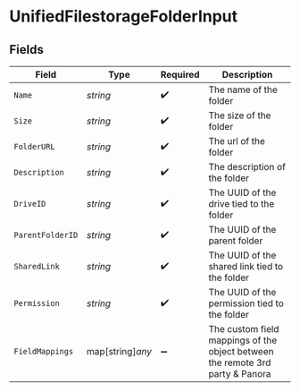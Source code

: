 # UnifiedFilestorageFolderInput


## Fields

| Field                                                                         | Type                                                                          | Required                                                                      | Description                                                                   |
| ----------------------------------------------------------------------------- | ----------------------------------------------------------------------------- | ----------------------------------------------------------------------------- | ----------------------------------------------------------------------------- |
| `Name`                                                                        | *string*                                                                      | :heavy_check_mark:                                                            | The name of the folder                                                        |
| `Size`                                                                        | *string*                                                                      | :heavy_check_mark:                                                            | The size of the folder                                                        |
| `FolderURL`                                                                   | *string*                                                                      | :heavy_check_mark:                                                            | The url of the folder                                                         |
| `Description`                                                                 | *string*                                                                      | :heavy_check_mark:                                                            | The description of the folder                                                 |
| `DriveID`                                                                     | *string*                                                                      | :heavy_check_mark:                                                            | The UUID of the drive tied to the folder                                      |
| `ParentFolderID`                                                              | *string*                                                                      | :heavy_check_mark:                                                            | The UUID of the parent folder                                                 |
| `SharedLink`                                                                  | *string*                                                                      | :heavy_check_mark:                                                            | The UUID of the shared link tied to the folder                                |
| `Permission`                                                                  | *string*                                                                      | :heavy_check_mark:                                                            | The UUID of the permission tied to the folder                                 |
| `FieldMappings`                                                               | map[string]*any*                                                              | :heavy_minus_sign:                                                            | The custom field mappings of the object between the remote 3rd party & Panora |